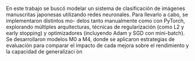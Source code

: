 En este trabajo se buscó modelar un sistema de clasificación de imágenes manuscritas
japonesas utilizando redes neuronales. Para llevarlo a cabo, se implementaron distintos mo-
delos tanto manualmente como con PyTorch, explorando múltiples arquitecturas, técnicas
de regularización (como L2 y early stopping) y optimizadores (incluyendo Adam y SGD
con mini-batch). Se desarrollaron modelos M0 a M4, donde se aplicaron estrategias de
evaluación para comparar el impacto de cada mejora sobre el rendimiento y la capacidad
de generalizaci ́on
